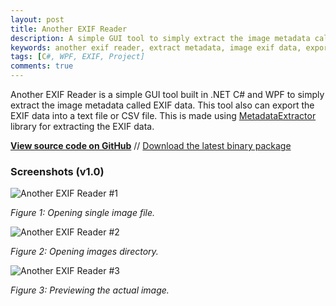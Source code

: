 ```yaml
---
layout: post
title: Another EXIF Reader
description: A simple GUI tool to simply extract the image metadata called EXIF data.
keywords: another exif reader, extract metadata, image exif data, export exif data, image preview
tags: [C#, WPF, EXIF, Project]
comments: true
---
```


Another EXIF Reader is a simple GUI tool built in .NET C# and WPF to simply extract the image metadata called EXIF data. This tool also can export the EXIF data into a text file or CSV file. This is made using [MetadataExtractor](https://github.com/drewnoakes/metadata-extractor-dotnet) library for extracting the EXIF data.

[**View source code on GitHub**](https://github.com/heiswayi/another-exif-reader) // [Download the latest binary package](https://github.com/heiswayi/another-exif-reader/releases)

### Screenshots (v1.0)

![Another EXIF Reader #1](http://i.imgur.com/lJAzRjk.png)

_Figure 1: Opening single image file._

![Another EXIF Reader #2](http://i.imgur.com/D3wS4p1.png)

_Figure 2: Opening images directory._

![Another EXIF Reader #3](http://i.imgur.com/LvohNmr.png)

_Figure 3: Previewing the actual image._
